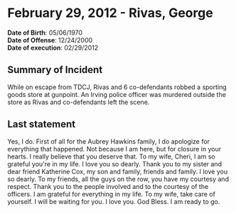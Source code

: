 # February 29, 2012 - Rivas, George

**Date of Birth**: 05/06/1970<br/>
**Date of Offense**: 12/24/2000<br/>
**Date of execution**: 02/29/2012<br/>

## Summary of Incident
While on escape from TDCJ, Rivas and 6 co-defendants robbed a sporting goods store at gunpoint. An Irving police officer was murdered outside the store as Rivas and co-defendants left the scene.

## Last statement
Yes, I do. First of all for the Aubrey Hawkins family, I do apologize for everything that happened. Not because I am here, but for closure in your hearts. I really believe that you deserve that. To my wife, Cheri, I am so grateful you're in my life. I love you so dearly. Thank you to my sister and dear friend Katherine Cox, my son and family, friends and family. I love you so dearly. To my friends, all the guys on the row, you have my courtesy and respect. Thank you to the people involved and to the courtesy of the officers. I am grateful for everything in my life. To my wife, take care of yourself. I will be waiting for you. I love you. God Bless. I am ready to go.